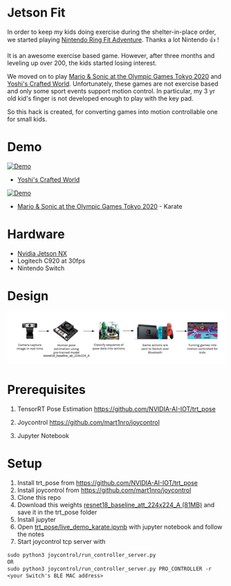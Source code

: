 # Jetson Fit

In order to keep my kids doing exercise during the shelter-in-place order, we started playing [Nintendo Ring Fit Adventure](https://ringfitadventure.nintendo.com/). Thanks a lot Nintendo :+1: !

It is an awesome exercise based game.
However, after three months and leveling up over 200, the kids started losing interest.

We moved on to play [Mario & Sonic at the Olympic Games Tokyo 2020](https://www.nintendo.com/games/detail/mario-and-sonic-at-the-olympic-games-tokyo-2020-switch/) and [Yoshi's Crafted World](https://yoshiscraftedworld.nintendo.com/).
Unfortunately, these games are not exercise based and only some sport events support motion control.
In particular, my 3 yr old kid's finger is not developed enough to play with the key pad.

So this hack is created, for converting games into motion controllable one for small kids.

# Demo

[![Demo](https://img.youtube.com/vi/P9RO0Vl4jNA/0.jpg)](https://youtu.be/P9RO0Vl4jNA)

- [Yoshi's Crafted World](https://yoshiscraftedworld.nintendo.com/)

[![Demo](https://img.youtube.com/vi/gId1TodtYOY/0.jpg)](https://youtu.be/gId1TodtYOY)

- [Mario & Sonic at the Olympic Games Tokyo 2020](https://www.nintendo.com/games/detail/mario-and-sonic-at-the-olympic-games-tokyo-2020-switch/) - Karate

# Hardware

- [Nvidia Jetson NX](https://www.nvidia.com/en-us/autonomous-machines/embedded-systems/jetson-xavier-nx/)
- Logitech C920 at 30fps
- Nintendo Switch

# Design

![Design](https://github.com/singyiu/jetsonfit/blob/master/design.png?raw=true)

# Prerequisites

1. TensorRT Pose Estimation
https://github.com/NVIDIA-AI-IOT/trt_pose

2. Joycontrol
https://github.com/mart1nro/joycontrol

3. Jupyter Notebook

# Setup
1. Install trt_pose from https://github.com/NVIDIA-AI-IOT/trt_pose
2. Install joycontrol from https://github.com/mart1nro/joycontrol
3. Clone this repo
4. Download this weights [resnet18_baseline_att_224x224_A (81MB)](https://drive.google.com/open?id=1XYDdCUdiF2xxx4rznmLb62SdOUZuoNbd) and save it in the trt_pose folder
5. Install jupyter
6. Open [trt_pose/live_demo_karate.ipynb](trt_pose/live_demo_karate.ipynb) with jupyter notebook and follow the notes
7. Start joycontrol tcp server with
```
sudo python3 joycontrol/run_controller_server.py
OR
sudo python3 joycontrol/run_controller_server.py PRO_CONTROLLER -r <your Switch's BLE MAC address>
```

